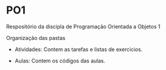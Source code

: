 # PO1

Respositório da discipla de Programação Orientada a Objetos 1

Organização das pastas

- Atividades: Contem as tarefas e listas de exercicios.

- Aulas: Contem os códigos das aulas.
